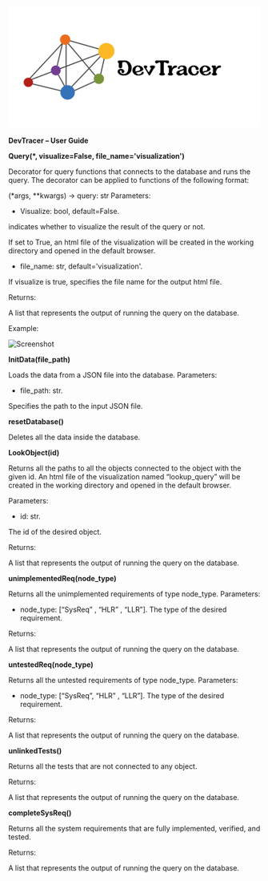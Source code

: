 ﻿![Screenshot](/Pictures/DevTracerLogo.png)
 
 **DevTracer – User Guide** 

**Query(\*, visualize=False, file\_name='visualization')** 

Decorator for query functions that connects to the database and runs the query. The decorator can be applied to functions of the following format: 

(\*args, \*\*kwargs) -> query: str  Parameters: 

- Visualize: bool, default=False. 

indicates whether to visualize the result of the query or not. 

If set to True, an html file of the visualization will be created in the working directory and opened in the default browser. 

- file\_name: str, default='visualization'. 

If visualize is true, specifies the file name for the output html file. 

Returns:  

A list that represents the output of running the query on the database. 

Example: 

![Screenshot](QueryExample.png)

**InitData(file\_path)** 

Loads the data from a JSON file into the database. Parameters: 

- file\_path: str. 

Specifies the path to the input JSON file. 

**resetDatabase()** 

Deletes all the data inside the database. 

**LookObject(id)** 

Returns all the paths to all the objects connected to the object with the given id. An html file of the visualization named “lookup\_query” will be created in the working directory and opened in the default browser. 

Parameters: 

- id: str. 

The id of the desired object. 

Returns:  

A list that represents the output of running the query on the database. 

**unimplementedReq(node\_type)** 

Returns all the unimplemented requirements of type node\_type. Parameters: 

- node\_type: [“SysReq” , “HLR” , “LLR”]. The type of the desired requirement. 

Returns:  

A list that represents the output of running the query on the database. 

**untestedReq(node\_type)** 

Returns all the untested requirements of type node\_type. Parameters: 

- node\_type: [“SysReq”, “HLR” , “LLR”]. The type of the desired requirement. 

Returns:  

A list that represents the output of running the query on the database. 

**unlinkedTests()** 

Returns all the tests that are not connected to any object. 

Returns:  

A list that represents the output of running the query on the database. 

**completeSysReq()** 

Returns all the system requirements that are fully implemented, verified, and tested. 

Returns:  

A list that represents the output of running the query on the database. 
